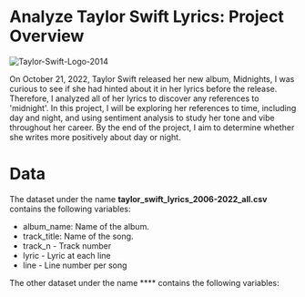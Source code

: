 # Analyze Taylor Swift Lyrics: Project Overview

![Taylor-Swift-Logo-2014](https://user-images.githubusercontent.com/114705723/223887220-f80447b4-ff8d-4351-a4ab-1acab9bf35d8.jpg)


On October 21, 2022, Taylor Swift released her new album, Midnights, I was curious to see if she had hinted about it in her lyrics before the release. Therefore, I analyzed all of her lyrics to discover any references to 'midnight'. In this project, I will be exploring her references to time, including day and night, and using sentiment analysis to study her tone and vibe throughout her career. By the end of the project, I aim to determine whether she writes more positively about day or night.

# Data
The dataset under the name **taylor_swift_lyrics_2006-2022_all.csv** contains the following variables:
* album_name: Name of the album.
* track_title: Name of the song.
* track_n - Track number
* lyric - Lyric at each line
* line - Line number per song

The other dataset under the name **** contains the following variables:
